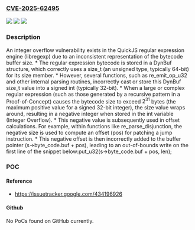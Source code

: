 ### [CVE-2025-62495](https://cve.mitre.org/cgi-bin/cvename.cgi?name=CVE-2025-62495)
![](https://img.shields.io/static/v1?label=Product&message=QuickJS&color=blue)
![](https://img.shields.io/static/v1?label=Version&message=2025-04-26%20&color=brightgreen)
![](https://img.shields.io/static/v1?label=Vulnerability&message=CWE-191%20Integer%20Underflow%20(Wrap%20or%20Wraparound)&color=brightgreen)

### Description

An integer overflow vulnerability exists in the QuickJS regular expression engine (libregexp) due to an inconsistent representation of the bytecode buffer size.  *  The regular expression bytecode is stored in a DynBuf structure, which correctly uses a $\text{size}\_\text{t}$ (an unsigned type, typically 64-bit) for its size member.  *  However, several functions, such as re_emit_op_u32 and other internal parsing routines, incorrectly cast or store this DynBuf $\text{size}\_\text{t}$ value into a signed int (typically 32-bit).  *  When a large or complex regular expression (such as those generated by a recursive pattern in a Proof-of-Concept) causes the bytecode size to exceed $2^{31}$ bytes (the maximum positive value for a signed 32-bit integer), the size value wraps around, resulting in a negative integer when stored in the int variable (Integer Overflow).  *  This negative value is subsequently used in offset calculations. For example, within functions like re_parse_disjunction, the negative size is used to compute an offset (pos) for patching a jump instruction.  *  This negative offset is then incorrectly added to the buffer pointer (s->byte\_code.buf + pos), leading to an out-of-bounds write on the first line of the snippet below:put_u32(s->byte_code.buf + pos, len);

### POC

#### Reference
- https://issuetracker.google.com/434196926

#### Github
No PoCs found on GitHub currently.

